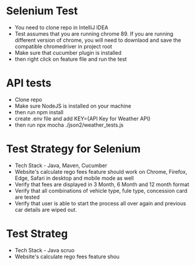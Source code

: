 # Selenium Test
- You need to clone repo in IntelliJ IDEA
- Test assumes that you are running chrome 89. If you are running different version of chrome, you will need to downlaod and save the compatible chromedriver in project root 
- Make sure that cucumber plugin is installed
- then right click on feature file and run the test

# API tests
- Clone repo
- Make sure NodeJS is installed on your machine
- then run npm install
- create .env file and add KEY={API Key for Weather API}
- then run npx mocha ./json2/weather_tests.js

# Test Strategy for Selenium

- Tech Stack - Java, Maven, Cucumber
- Website's calculate rego fees feature should work on Chrome, Firefox, Edge, Safari in desktop and mobile mode as well
- Verify that fees are displayed in 3 Month, 6 Month and 12 month format
- Verify that all combinations of vehicle type, fule type, concession card are tested
- Verify that user is able to start the process all over again and previous car details are wiped out.


# Test Strateg

- Tech Stack - Java scruo 
- Website's calculate rego fees feature shou
